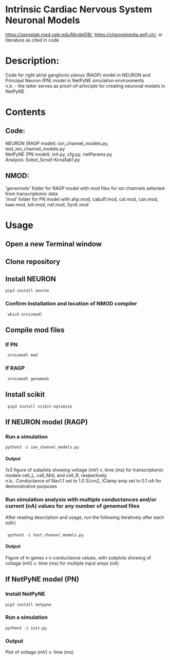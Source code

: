 # Intrinsic Cardiac Nervous System Neuronal Models
https://senselab.med.yale.edu/ModelDB/, https://channelpedia.epfl.ch/, or literature as cited in code

# Description: 
Code for right atrial ganglionic plexus (RAGP) model in NEURON and Principal Neuron (PN) model in NetPyNE simulation environments\
n.b. - the latter serves as proof-of-principle for creating neuronal models in NetPyNE

# Contents
## Code:
  NEURON (RAGP model): ion_channel_models.py, test_ion_channel_models.py\
  NetPyNE (PN model): init.py, cfg.py, netParams.py\
  Analysis: Sobol_Scna1-Kcna1ab1.py
## NMOD:
  'genemods' folder for RAGP model with mod files for ion channels selected from transcriptomic data\
  ‘mod’ folder for PN model with ahp.mod, cabuff.mod, cal.mod, can.mod, kaar.mod, kdr.mod, naf.mod, SynE.mod
# Usage
## Open a new Terminal window
## Clone repository
## Install NEURON
    pip3 install neuron  
### Confirm installation and location of NMOD compiler
     which nrnivmodl     
## Compile mod files
### If PN
     nrnivmodl mod
### If RAGP
     nrnivmodl genemods
## Install scikit
     pip3 install scikit-optimize
        
## If NEURON model (RAGP)
### Run a simulation
    python3 -i ion_channel_models.py
#### Output
  1x3 figure of subplots showing voltage (mV) v. time (ms) for transcriptomic models cell_L, cell_Mid, and
  cell_R, respectively\
  n.b.: Conductance of Nav1.1 set to 1.0 S/cm2, IClamp amp set to 0.1 nA for demonstrative purposes
### Run simulation analysis with multiple conductances and/or current (nA) values for any number of genemod files
  After reading description and usage, run the following iteratively after each edit:\
###  
     python3 -i test_channel_models.py
#### Output
  Figure of m genes x n conductance values, with subplots showing of voltage (mV) v. time (ms) for multiple input amps (nA)
    
## If NetPyNE model (PN)
### Install NetPyNE
    pip3 install netpyne
### Run a simulation
    python3 -i init.py
### Output
  Plot of voltage (mV) v. time (ms)
